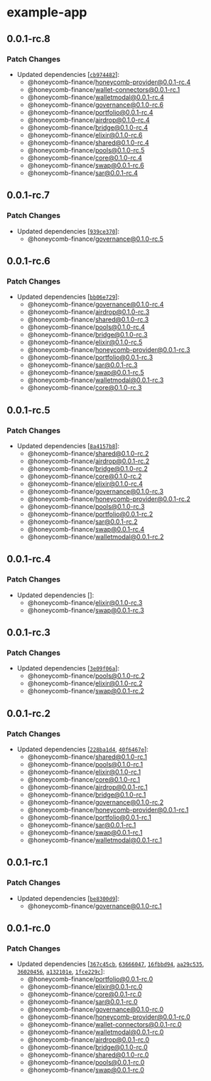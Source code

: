 # example-app

## 0.0.1-rc.8

### Patch Changes

- Updated dependencies [[`cb974482`](https://github.com/Honeycomb-finance/components/commit/cb97448229bac26f09d4cd08ac4c1a2313e2027a)]:
  - @honeycomb-finance/honeycomb-provider@0.0.1-rc.4
  - @honeycomb-finance/wallet-connectors@0.0.1-rc.1
  - @honeycomb-finance/walletmodal@0.0.1-rc.4
  - @honeycomb-finance/governance@0.1.0-rc.6
  - @honeycomb-finance/portfolio@0.0.1-rc.4
  - @honeycomb-finance/airdrop@0.1.0-rc.4
  - @honeycomb-finance/bridge@0.1.0-rc.4
  - @honeycomb-finance/elixir@0.1.0-rc.6
  - @honeycomb-finance/shared@0.1.0-rc.4
  - @honeycomb-finance/pools@0.1.0-rc.5
  - @honeycomb-finance/core@0.1.0-rc.4
  - @honeycomb-finance/swap@0.0.1-rc.6
  - @honeycomb-finance/sar@0.0.1-rc.4

## 0.0.1-rc.7

### Patch Changes

- Updated dependencies [[`939ce370`](https://github.com/Honeycomb-finance/components/commit/939ce370f1e0291f047ab79de25ec9edfc696810)]:
  - @honeycomb-finance/governance@0.1.0-rc.5

## 0.0.1-rc.6

### Patch Changes

- Updated dependencies [[`bb06e729`](https://github.com/Honeycomb-finance/components/commit/bb06e7292e9db77284e0dfdd145cde887834d860)]:
  - @honeycomb-finance/governance@0.1.0-rc.4
  - @honeycomb-finance/airdrop@0.1.0-rc.3
  - @honeycomb-finance/shared@0.1.0-rc.3
  - @honeycomb-finance/pools@0.1.0-rc.4
  - @honeycomb-finance/bridge@0.1.0-rc.3
  - @honeycomb-finance/elixir@0.1.0-rc.5
  - @honeycomb-finance/honeycomb-provider@0.0.1-rc.3
  - @honeycomb-finance/portfolio@0.0.1-rc.3
  - @honeycomb-finance/sar@0.0.1-rc.3
  - @honeycomb-finance/swap@0.0.1-rc.5
  - @honeycomb-finance/walletmodal@0.0.1-rc.3
  - @honeycomb-finance/core@0.1.0-rc.3

## 0.0.1-rc.5

### Patch Changes

- Updated dependencies [[`8a4157b8`](https://github.com/Honeycomb-finance/components/commit/8a4157b8e0ed22e8e74d90e0a9477c0f8ce5290e)]:
  - @honeycomb-finance/shared@0.1.0-rc.2
  - @honeycomb-finance/airdrop@0.0.1-rc.2
  - @honeycomb-finance/bridge@0.1.0-rc.2
  - @honeycomb-finance/core@0.1.0-rc.2
  - @honeycomb-finance/elixir@0.1.0-rc.4
  - @honeycomb-finance/governance@0.1.0-rc.3
  - @honeycomb-finance/honeycomb-provider@0.0.1-rc.2
  - @honeycomb-finance/pools@0.1.0-rc.3
  - @honeycomb-finance/portfolio@0.0.1-rc.2
  - @honeycomb-finance/sar@0.0.1-rc.2
  - @honeycomb-finance/swap@0.0.1-rc.4
  - @honeycomb-finance/walletmodal@0.0.1-rc.2

## 0.0.1-rc.4

### Patch Changes

- Updated dependencies []:
  - @honeycomb-finance/elixir@0.1.0-rc.3
  - @honeycomb-finance/swap@0.0.1-rc.3

## 0.0.1-rc.3

### Patch Changes

- Updated dependencies [[`3e09f06a`](https://github.com/Honeycomb-finance/components/commit/3e09f06a86196004f4cc775f098795948ea30704)]:
  - @honeycomb-finance/pools@0.1.0-rc.2
  - @honeycomb-finance/elixir@0.1.0-rc.2
  - @honeycomb-finance/swap@0.0.1-rc.2

## 0.0.1-rc.2

### Patch Changes

- Updated dependencies [[`228ba1d4`](https://github.com/Honeycomb-finance/components/commit/228ba1d48da63f6c49c168987462f0f6374a44ed), [`40f6467e`](https://github.com/Honeycomb-finance/components/commit/40f6467ed70cb315c9380895d68fdfba535c48f5)]:
  - @honeycomb-finance/shared@0.1.0-rc.1
  - @honeycomb-finance/pools@0.1.0-rc.1
  - @honeycomb-finance/elixir@0.1.0-rc.1
  - @honeycomb-finance/core@0.1.0-rc.1
  - @honeycomb-finance/airdrop@0.0.1-rc.1
  - @honeycomb-finance/bridge@0.1.0-rc.1
  - @honeycomb-finance/governance@0.1.0-rc.2
  - @honeycomb-finance/honeycomb-provider@0.0.1-rc.1
  - @honeycomb-finance/portfolio@0.0.1-rc.1
  - @honeycomb-finance/sar@0.0.1-rc.1
  - @honeycomb-finance/swap@0.0.1-rc.1
  - @honeycomb-finance/walletmodal@0.0.1-rc.1

## 0.0.1-rc.1

### Patch Changes

- Updated dependencies [[`be8300d9`](https://github.com/Honeycomb-finance/components/commit/be8300d9b49e016df73aaa83677236ebdae348dc)]:
  - @honeycomb-finance/governance@0.1.0-rc.1

## 0.0.1-rc.0

### Patch Changes

- Updated dependencies [[`367c45cb`](https://github.com/Honeycomb-finance/components/commit/367c45cb3e978d5f6d135bd824febf38af17284f), [`63666047`](https://github.com/Honeycomb-finance/components/commit/63666047a40b3f51fb05dc46e2f823657ee7b382), [`16fbbd94`](https://github.com/Honeycomb-finance/components/commit/16fbbd9400ae33fda952054f2dd4ce9c78f2a43e), [`aa29c535`](https://github.com/Honeycomb-finance/components/commit/aa29c53596c92853ec70f0d74d7b4c059edd0fbb), [`36020456`](https://github.com/Honeycomb-finance/components/commit/360204560cfa6704823cfea8bd85c606eb07279d), [`a132101e`](https://github.com/Honeycomb-finance/components/commit/a132101e451a729a9cdad4dd96b2cd2016f35242), [`1fce229c`](https://github.com/Honeycomb-finance/components/commit/1fce229c0b79f780d1c75a452e191f2543db930f)]:
  - @honeycomb-finance/portfolio@0.0.1-rc.0
  - @honeycomb-finance/elixir@0.0.1-rc.0
  - @honeycomb-finance/core@0.0.1-rc.0
  - @honeycomb-finance/sar@0.0.1-rc.0
  - @honeycomb-finance/governance@0.1.0-rc.0
  - @honeycomb-finance/honeycomb-provider@0.0.1-rc.0
  - @honeycomb-finance/wallet-connectors@0.0.1-rc.0
  - @honeycomb-finance/walletmodal@0.0.1-rc.0
  - @honeycomb-finance/airdrop@0.0.1-rc.0
  - @honeycomb-finance/bridge@0.1.0-rc.0
  - @honeycomb-finance/shared@0.1.0-rc.0
  - @honeycomb-finance/pools@0.0.1-rc.0
  - @honeycomb-finance/swap@0.0.1-rc.0
